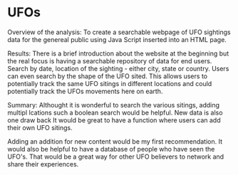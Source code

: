 # UFOs

Overview of the analysis:
To create a searchable webpage of UFO sightings data for the genereal public using Java Script inserted into an HTML page. 

Results:
There is a brief introduction about the website at the beginning but the real focus is having a searchable repository of data for end users. Search by date, location of the sighting - either city, state or country. Users can even search by the shape of the UFO sited. This allows users to potentially track the same UFO sitings in different locations and could potentially track the UFOs movements here on earth. 

Summary:
Althought it is wonderful to search the various sitings, adding multipl lcations such a boolean search would be helpful. New data is also one draw back It would be great to have a function where users can add their own UFO sitings. 

Adding an addition for new content would be my first recommendation. It would also be helpful to have a database of people who have seen the UFO's. That would be a great way for other UFO believers to network and share their experiences. 
